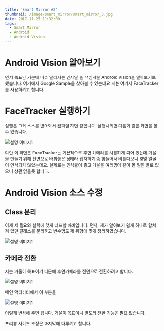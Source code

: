 ```yaml
---
title: 'Smart Mirror #2'
thumbnail: /image/smart_mirror/smart_mirror_3.jpg
date: 2017-11-25 11:32:00
tags:
  - Smart Mirror
  - Android
  - Android Vision
---
```


# Android Vision 알아보기
먼저 목표인 기분에 따라 달라지는 인사말 을 책임져줄 Android Vision을 알아보기로 했습니다. 여기에서 Google Sample을 찾아볼 수 있는데요 저는 여기서 FaceTracker를 사용하려고 합니다.

# FaceTracker 실행하기
실행은 그저 소스를 받아와서 컴파일 하면 끝입니다. 실행시키면 다음과 같은 화면을 볼 수 있습니다.

<!-- more -->

![설명 이미지1](/blog/image/smart_mirror/smart_mirror_3.jpg)

다만 이 화면은 FaceTracker는 기본적으로 후면 카메라를 사용하게 되어 있는데 거울을 만들기 위해 전면으로 바꿔놓은 상태라 캡쳐하기 좀 힘들어서 비틀다보니 몇몇 얼굴이 인식되지 않았는데요. 실제로는 인식률이 좋고 거울을 여러명이 같이 볼 일은 별로 없으니 상관 없을듯 합니다.

# Android Vision 소스 수정

## Class 분리

이제 제 필요와 실력에 맞게 너프할 차례입니다. 먼저, 제가 알아보기 쉽게 하나로 합쳐져 있던 클래스를 분리하고 변수명도 제 취향에 맞게 정리하였습니다.

![설명 이미지1](/blog/image/smart_mirror/smart_mirror_4.jpg)

## 카메라 전환

저는 거울이 목표이기 때문에 후면카메라를 전면으로 전환하려고 합니다.

![설명 이미지1](/blog/image/smart_mirror/smart_mirror_5.jpg)

메인 액티비티에서 이 부분을

![설명 이미지1](/blog/image/smart_mirror/smart_mirror_6.jpg)

이렇게 변경해 주면 됩니다. 거울이 목표이니 별도의 전환 기능은 필요 없습니다.

프리뷰 사이즈 조정은 마지막에 다루려고 합니다.
